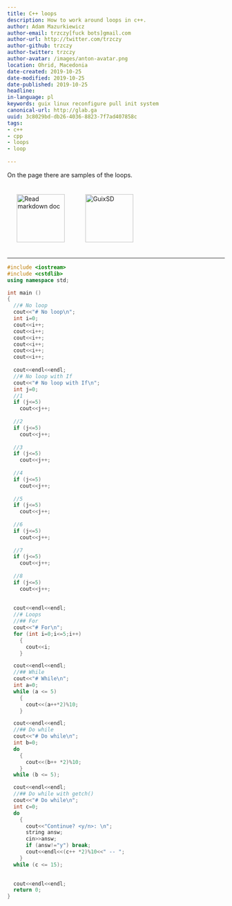 ```yaml
---
title: C++ loops
description: How to work around loops in c++.
author: Adam Mazurkiewicz
author-email: trzczy[fuck bots]gmail.com
author-url: http://twitter.com/trzczy
author-github: trzczy
author-twitter: trzczy
author-avatar: /images/anton-avatar.png
location: Ohrid, Macedonia
date-created: 2019-10-25
date-modified: 2019-10-25
date-published: 2019-10-25
headline:
in-language: pl
keywords: guix linux reconfigure pull init system
canonical-url: http://glab.ga
uuid: 3c8029bd-db26-4036-8823-7f7ad407858c
tags:
- c++
- cpp
- loops
- loop
 
---
```


On the page there are samples of the loops.


<style>
img{height: 111px; margin: 22px;}
h1, h2{margin-top: 100px;}
</style>

[![Read markdown doc](https://i.ibb.co/vwj0TLZ/iconfinder-markdown-298823.png "Read markdown doc")](https://leanpub.com/markdown-mode/read#gfm)
[![GuixSD](http://dustycloud.org/misc/talks/guix/chicagolug_2015/static/guixsd-logo-lighttext.png "GuixSD")](http://guix.gnu.org/)


---

```c++
#include <iostream>
#include <cstdlib>
using namespace std;

int main ()
{
  //# No loop
  cout<<"# No loop\n";
  int i=0;
  cout<<i++;
  cout<<i++;
  cout<<i++;
  cout<<i++;
  cout<<i++;
  cout<<i++;
  
  cout<<endl<<endl;
  //# No loop with If
  cout<<"# No loop with If\n";
  int j=0;
  //1
  if (j<=5)
    cout<<j++;
  
  //2
  if (j<=5)
    cout<<j++;
  
  //3
  if (j<=5)
    cout<<j++;
  
  //4
  if (j<=5)
    cout<<j++;
  
  //5
  if (j<=5)
    cout<<j++;
  
  //6
  if (j<=5)
    cout<<j++;
  
  //7
  if (j<=5)
    cout<<j++;
  
  //8
  if (j<=5)
    cout<<j++;
  
  
  cout<<endl<<endl;
  //# Loops
  //## For
  cout<<"# For\n";
  for (int i=0;i<=5;i++)
    {
      cout<<i;
    }

  cout<<endl<<endl;
  //## While
  cout<<"# While\n";
  int a=0;
  while (a <= 5)
    {
      cout<<(a++*2)%10;
    }

  cout<<endl<<endl;
  //## Do while
  cout<<"# Do while\n";
  int b=0;
  do
    {
      cout<<(b++ *2)%10;
    }
  while (b <= 5);

  cout<<endl<<endl;
  //## Do while with getch()
  cout<<"# Do while\n";
  int c=0;
  do
    {
      cout<<"Continue? <y/n>: \n";
      string answ;
      cin>>answ;
      if (answ!="y") break;
      cout<<endl<<(c++ *2)%10<<" -- ";
    }
  while (c <= 15);

  
  cout<<endl<<endl;
  return 0;
}
```
